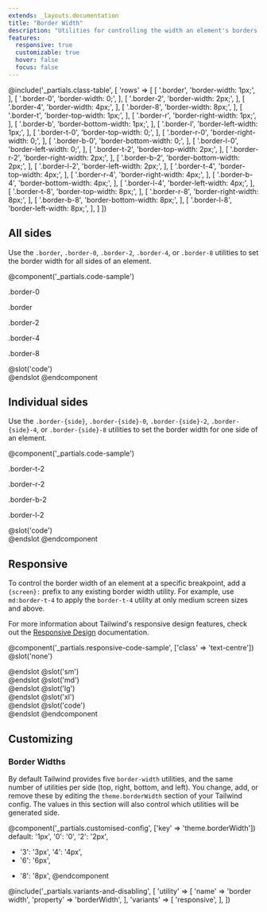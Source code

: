 ```yaml
---
extends: _layouts.documentation
title: "Border Width"
description: "Utilities for controlling the width an element's borders."
features:
  responsive: true
  customizable: true
  hover: false
  focus: false
---
```


@include('_partials.class-table', [
  'rows' => [
    [
      '.border',
      'border-width: 1px;',
    ],
    [
      '.border-0',
      'border-width: 0;',
    ],
    [
      '.border-2',
      'border-width: 2px;',
    ],
    [
      '.border-4',
      'border-width: 4px;',
    ],
    [
      '.border-8',
      'border-width: 8px;',
    ],
    [
      '.border-t',
      'border-top-width: 1px;',
    ],
    [
      '.border-r',
      'border-right-width: 1px;',
    ],
    [
      '.border-b',
      'border-bottom-width: 1px;',
    ],
    [
      '.border-l',
      'border-left-width: 1px;',
    ],
    [
      '.border-t-0',
      'border-top-width: 0;',
    ],
    [
      '.border-r-0',
      'border-right-width: 0;',
    ],
    [
      '.border-b-0',
      'border-bottom-width: 0;',
    ],
    [
      '.border-l-0',
      'border-left-width: 0;',
    ],
    [
      '.border-t-2',
      'border-top-width: 2px;',
    ],
    [
      '.border-r-2',
      'border-right-width: 2px;',
    ],
    [
      '.border-b-2',
      'border-bottom-width: 2px;',
    ],
    [
      '.border-l-2',
      'border-left-width: 2px;',
    ],
    [
      '.border-t-4',
      'border-top-width: 4px;',
    ],
    [
      '.border-r-4',
      'border-right-width: 4px;',
    ],
    [
      '.border-b-4',
      'border-bottom-width: 4px;',
    ],
    [
      '.border-l-4',
      'border-left-width: 4px;',
    ],
    [
      '.border-t-8',
      'border-top-width: 8px;',
    ],
    [
      '.border-r-8',
      'border-right-width: 8px;',
    ],
    [
      '.border-b-8',
      'border-bottom-width: 8px;',
    ],
    [
      '.border-l-8',
      'border-left-width: 8px;',
    ],
  ]
])

## All sides

Use the `.border`, `.border-0`, `.border-2`, `.border-4`, or `.border-8` utilities to set the border width for all sides of an element.

@component('_partials.code-sample')
<div class="flex">
  <div class="w-1/2 sm:flex-1">
    <p class="text-centre text-sm text-grey-600 mb-1">.border-0</p>
    <div class="mx-auto w-12 h-12 sm:w-16 sm:h-16 bg-grey-400 border-0 border-grey-600"></div>
  </div>
  <div class="w-1/2 sm:flex-1">
    <p class="text-centre text-sm text-grey-600 mb-1">.border</p>
    <div class="mx-auto w-12 h-12 sm:w-16 sm:h-16 bg-grey-400 border border-grey-600"></div>
  </div>
  <div class="w-1/2 sm:flex-1">
    <p class="text-centre text-sm text-grey-600 mb-1">.border-2</p>
    <div class="mx-auto w-12 h-12 sm:w-16 sm:h-16 bg-grey-400 border-2 border-grey-600"></div>
  </div>
  <div class="w-1/2 sm:flex-1">
    <p class="text-centre text-sm text-grey-600 mb-1">.border-4</p>
    <div class="mx-auto w-12 h-12 sm:w-16 sm:h-16 bg-grey-400 border-4 border-grey-600"></div>
  </div>
  <div class="w-1/2 sm:flex-1">
    <p class="text-centre text-sm text-grey-600 mb-1">.border-8</p>
    <div class="mx-auto w-12 h-12 sm:w-16 sm:h-16 bg-grey-400 border-8 border-grey-600"></div>
  </div>
</div>
@slot('code')
<div class="border-0 border-grey-600 ..."></div>
<div class="border border-grey-600 ..."></div>
<div class="border-2 border-grey-600 ..."></div>
<div class="border-4 border-grey-600 ..."></div>
<div class="border-8 border-grey-600 ..."></div>
@endslot
@endcomponent

## Individual sides

Use the `.border-{side}`, `.border-{side}-0`, `.border-{side}-2`, `.border-{side}-4`, or `.border-{side}-8` utilities to set the border width for one side of an element.

@component('_partials.code-sample')
<div class="flex">
  <div class="w-1/2 sm:flex-1">
    <p class="text-centre text-sm text-grey-600 mb-1">.border-t-2</p>
    <div class="mx-auto w-12 h-12 sm:w-16 sm:h-16 bg-grey-400 border-t-2 border-grey-600"></div>
  </div>
  <div class="w-1/2 sm:flex-1">
    <p class="text-centre text-sm text-grey-600 mb-1">.border-r-2</p>
    <div class="mx-auto w-12 h-12 sm:w-16 sm:h-16 bg-grey-400 border-r-2 border-grey-600"></div>
  </div>
  <div class="w-1/2 sm:flex-1">
    <p class="text-centre text-sm text-grey-600 mb-1">.border-b-2</p>
    <div class="mx-auto w-12 h-12 sm:w-16 sm:h-16 bg-grey-400 border-b-2 border-grey-600"></div>
  </div>
  <div class="w-1/2 sm:flex-1">
    <p class="text-centre text-sm text-grey-600 mb-1">.border-l-2</p>
    <div class="mx-auto w-12 h-12 sm:w-16 sm:h-16 bg-grey-400 border-l-2 border-grey-600"></div>
  </div>
</div>
@slot('code')
<div class="border-t-2 border-grey-600 ..."></div>
<div class="border-r-2 border-grey-600 ..."></div>
<div class="border-b-2 border-grey-600 ..."></div>
<div class="border-l-2 border-grey-600 ..."></div>
@endslot
@endcomponent

## Responsive

To control the border width of an element at a specific breakpoint, add a `{screen}:` prefix to any existing border width utility. For example, use `md:border-t-4` to apply the `border-t-4` utility at only medium screen sizes and above.

For more information about Tailwind's responsive design features, check out the [Responsive Design](/docs/responsive-design) documentation.

@component('_partials.responsive-code-sample', ['class' => 'text-centre'])
@slot('none')
<div class="w-24 h-24 mx-auto border-2 border-grey-600 bg-grey-400"></div>
@endslot
@slot('sm')
<div class="w-24 h-24 mx-auto border-2 border-t-8 border-grey-600 bg-grey-400"></div>
@endslot
@slot('md')
<div class="w-24 h-24 mx-auto border-2 border-t-8 border-r-8 border-grey-600 bg-grey-400"></div>
@endslot
@slot('lg')
<div class="w-24 h-24 mx-auto border-2 border-t-8 border-r-8 border-b-8 border-grey-600 bg-grey-400"></div>
@endslot
@slot('xl')
<div class="w-24 h-24 mx-auto border-8 border-grey-600 bg-grey-400"></div>
@endslot
@slot('code')
<div class="none:border-2 sm:border-t-8 md:border-r-8 lg:border-b-8 xl:border-8">
</div>
@endslot
@endcomponent

## Customizing

### Border Widths

By default Tailwind provides five `border-width` utilities, and the same number of utilities per side (top, right, bottom, and left). You change, add, or remove these by editing the `theme.borderWidth` section of your Tailwind config. The values in this section will also control which utilities will be generated side.

@component('_partials.customised-config', ['key' => 'theme.borderWidth'])
  default: '1px',
  '0': '0',
  '2': '2px',
+ '3': '3px',
  '4': '4px',
+ '6': '6px',
- '8': '8px',
@endcomponent

@include('_partials.variants-and-disabling', [
    'utility' => [
        'name' => 'border width',
        'property' => 'borderWidth',
    ],
    'variants' => [
        'responsive',
    ],
])
